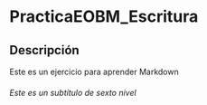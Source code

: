 # PracticaEOBM_Escritura

## Descripción
Este es un ejercicio para aprender Markdown
###### Este es un subtítulo de sexto nivel
